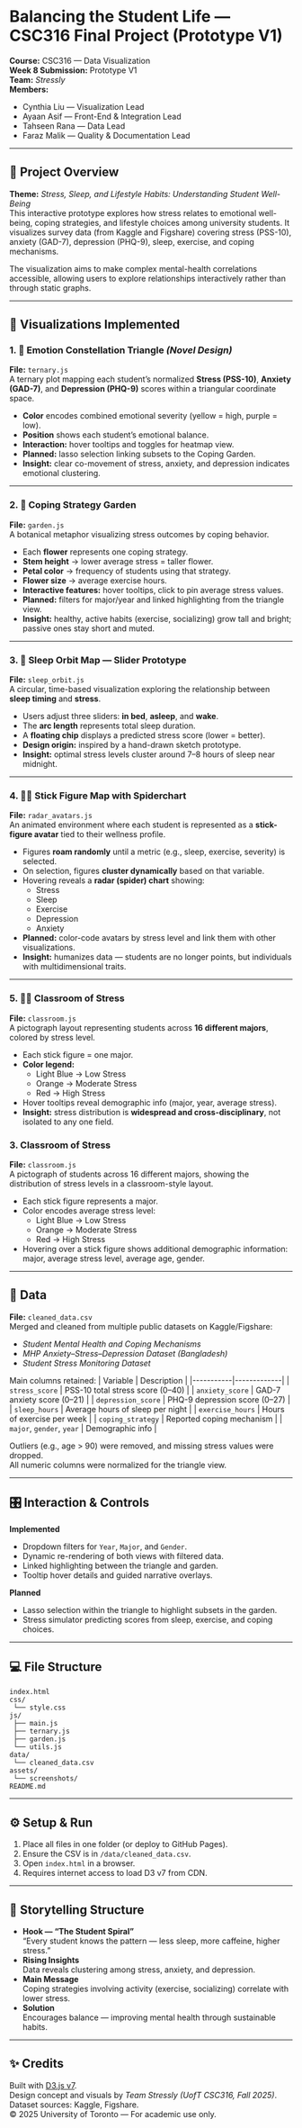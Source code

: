 # Balancing the Student Life — CSC316 Final Project (Prototype V1)

**Course:** CSC316 — Data Visualization  
**Week 8 Submission:** Prototype V1  
**Team:** *Stressly*  
**Members:**  
- Cynthia Liu — Visualization Lead  
- Ayaan Asif — Front-End & Integration Lead  
- Tahseen Rana — Data Lead  
- Faraz Malik — Quality & Documentation Lead  

---

## 📘 Project Overview
**Theme:** *Stress, Sleep, and Lifestyle Habits: Understanding Student Well-Being*  
This interactive prototype explores how stress relates to emotional well-being, coping strategies, and lifestyle choices among university students. It visualizes survey data (from Kaggle and Figshare) covering stress (PSS-10), anxiety (GAD-7), depression (PHQ-9), sleep, exercise, and coping mechanisms.

The visualization aims to make complex mental-health correlations accessible, allowing users to explore relationships interactively rather than through static graphs.

---

## 🧩 Visualizations Implemented

### 1. 🔺 Emotion Constellation Triangle *(Novel Design)*
**File:** `ternary.js`  
A ternary plot mapping each student’s normalized **Stress (PSS-10)**, **Anxiety (GAD-7)**, and **Depression (PHQ-9)** scores within a triangular coordinate space.
- **Color** encodes combined emotional severity (yellow = high, purple = low).
- **Position** shows each student’s emotional balance.
- **Interaction:** hover tooltips and toggles for heatmap view.
- **Planned:** lasso selection linking subsets to the Coping Garden.
- **Insight:** clear co-movement of stress, anxiety, and depression indicates emotional clustering.

---

### 2. 🌼 Coping Strategy Garden
**File:** `garden.js`  
A botanical metaphor visualizing stress outcomes by coping behavior.
- Each **flower** represents one coping strategy.
- **Stem height** → lower average stress = taller flower.
- **Petal color** → frequency of students using that strategy.
- **Flower size** → average exercise hours.
- **Interactive features:** hover tooltips, click to pin average stress values.
- **Planned:** filters for major/year and linked highlighting from the triangle view.
- **Insight:** healthy, active habits (exercise, socializing) grow tall and bright; passive ones stay short and muted.

---

### 3. 🌙 Sleep Orbit Map — Slider Prototype
**File:** `sleep_orbit.js`  
A circular, time-based visualization exploring the relationship between **sleep timing** and **stress**.
- Users adjust three sliders: **in bed**, **asleep**, and **wake**.
- The **arc length** represents total sleep duration.
- A **floating chip** displays a predicted stress score (lower = better).
- **Design origin:** inspired by a hand-drawn sketch prototype.
- **Insight:** optimal stress levels cluster around 7–8 hours of sleep near midnight.

---

### 4. 🧍‍♀️ Stick Figure Map with Spiderchart
**File:** `radar_avatars.js`  
An animated environment where each student is represented as a **stick-figure avatar** tied to their wellness profile.
- Figures **roam randomly** until a metric (e.g., sleep, exercise, severity) is selected.
- On selection, figures **cluster dynamically** based on that variable.
- Hovering reveals a **radar (spider) chart** showing:
    - Stress
    - Sleep
    - Exercise
    - Depression
    - Anxiety
- **Planned:** color-code avatars by stress level and link them with other visualizations.
- **Insight:** humanizes data — students are no longer points, but individuals with multidimensional traits.

---

### 5. 🧑‍🏫 Classroom of Stress
**File:** `classroom.js`  
A pictograph layout representing students across **16 different majors**, colored by stress level.
- Each stick figure = one major.
- **Color legend:**
    - Light Blue → Low Stress
    - Orange → Moderate Stress
    - Red → High Stress
- Hover tooltips reveal demographic info (major, year, average stress).
- **Insight:** stress distribution is **widespread and cross-disciplinary**, not isolated to any one field.

### 3. Classroom of Stress
**File:** `classroom.js`  
A pictograph of students across 16 different majors, showing the distribution of stress levels in a classroom-style layout.
- Each stick figure represents a major.
- Color encodes average stress level:
  - Light Blue -> Low Stress
  - Orange -> Moderate Stress
  - Red -> High Stress
- Hovering over a stick figure shows additional demographic information: major, average stress level, average age, gender.



---

## 🧮 Data

**File:** `cleaned_data.csv`  
Merged and cleaned from multiple public datasets on Kaggle/Figshare:  
- *Student Mental Health and Coping Mechanisms*  
- *MHP Anxiety–Stress–Depression Dataset (Bangladesh)*  
- *Student Stress Monitoring Dataset*  

Main columns retained:
| Variable | Description |
|-----------|-------------|
| `stress_score` | PSS-10 total stress score (0–40) |
| `anxiety_score` | GAD-7 anxiety score (0–21) |
| `depression_score` | PHQ-9 depression score (0–27) |
| `sleep_hours` | Average hours of sleep per night |
| `exercise_hours` | Hours of exercise per week |
| `coping_strategy` | Reported coping mechanism |
| `major`, `gender`, `year` | Demographic info |

Outliers (e.g., age > 90) were removed, and missing stress values were dropped.  
All numeric columns were normalized for the triangle view.

---

## 🎛️ Interaction & Controls

**Implemented**
- Dropdown filters for `Year`, `Major`, and `Gender`.  
- Dynamic re-rendering of both views with filtered data.  
- Linked highlighting between the triangle and garden.  
- Tooltip hover details and guided narrative overlays.

**Planned**
- Lasso selection within the triangle to highlight subsets in the garden.  
- Stress simulator predicting scores from sleep, exercise, and coping choices.

---

## 💻 File Structure
```
index.html
css/
 └── style.css
js/
 ├── main.js
 ├── ternary.js
 ├── garden.js
 └── utils.js
data/
 └── cleaned_data.csv
assets/
 └── screenshots/
README.md
```

---

## ⚙️ Setup & Run
1. Place all files in one folder (or deploy to GitHub Pages).  
2. Ensure the CSV is in `/data/cleaned_data.csv`.  
3. Open `index.html` in a browser.  
4. Requires internet access to load D3 v7 from CDN.

---

## 🧠 Storytelling Structure
- **Hook — “The Student Spiral”**  
  “Every student knows the pattern — less sleep, more caffeine, higher stress.”
- **Rising Insights**  
  Data reveals clustering among stress, anxiety, and depression.
- **Main Message**  
  Coping strategies involving activity (exercise, socializing) correlate with lower stress.
- **Solution**  
  Encourages balance — improving mental health through sustainable habits.

---

## ✨ Credits
Built with [D3.js v7](https://d3js.org/).  
Design concept and visuals by *Team Stressly (UofT CSC316, Fall 2025)*.  
Dataset sources: Kaggle, Figshare.  
© 2025 University of Toronto — For academic use only.
